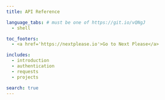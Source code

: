 ```yaml
---
title: API Reference

language_tabs: # must be one of https://git.io/vQNgJ
  - shell

toc_footers:
  - <a href='https://nextplease.io'>Go to Next Please</a>

includes:
  - introduction
  - authentication
  - requests
  - projects

search: true
---
```

